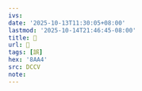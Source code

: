 ```yaml
---
ivs:
date: '2025-10-13T11:30:05+08:00'
lastmod: '2025-10-14T21:46:45-08:00'
title: 󰤖
url: 󰤖
tags: [誤]
hex: '8AA4'
src: DCCV
note:
---
```

